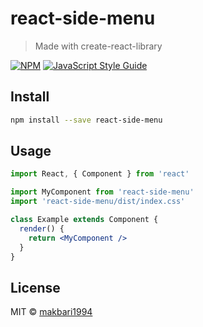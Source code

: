 # react-side-menu

> Made with create-react-library

[![NPM](https://img.shields.io/npm/v/react-side-menu.svg)](https://www.npmjs.com/package/react-side-menu) [![JavaScript Style Guide](https://img.shields.io/badge/code_style-standard-brightgreen.svg)](https://standardjs.com)

## Install

```bash
npm install --save react-side-menu
```

## Usage

```jsx
import React, { Component } from 'react'

import MyComponent from 'react-side-menu'
import 'react-side-menu/dist/index.css'

class Example extends Component {
  render() {
    return <MyComponent />
  }
}
```

## License

MIT © [makbari1994](https://github.com/makbari1994)
